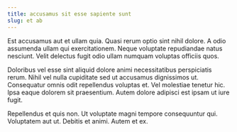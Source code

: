 ```yaml
---
title: accusamus sit esse sapiente sunt
slug: et ab
---
```


Est accusamus aut et ullam quia. Quasi rerum optio sint nihil dolore. A odio assumenda ullam qui exercitationem. Neque voluptate repudiandae natus nesciunt. Velit delectus fugit odio ullam numquam voluptas officiis quos.

Doloribus vel esse sint aliquid dolore animi necessitatibus perspiciatis rerum. Nihil vel nulla cupiditate sed ut accusamus dignissimos ut. Consequatur omnis odit repellendus voluptas et. Vel molestiae tenetur hic. Ipsa eaque dolorem sit praesentium. Autem dolore adipisci est ipsam ut iure fugit.

Repellendus et quis non. Ut voluptate magni tempore consequuntur qui. Voluptatem aut ut. Debitis et animi. Autem et ex.
